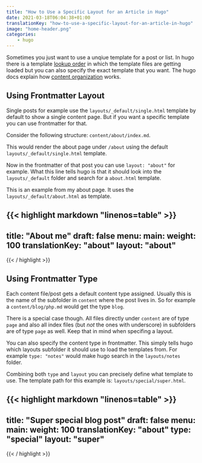 ```yaml
---
title: "How to Use a Specific Layout for an Article in Hugo"
date: 2021-03-18T06:04:38+01:00
translationKey: "how-to-use-a-specific-layout-for-an-article-in-hugo"
image: "home-header.png"
categories: 
    - hugo
---
```


Sometimes you just want to use a unqiue template for a post or list. In hugo there is a template [lookup order](https://gohugo.io/templates/lookup-order/) in which the template files are getting loaded but you can also specify the exact template that you want. The hugo docs explain how [content organization](https://gohugo.io/content-management/organization/) works.

## Using Frontmatter Layout

Single posts for example use the `layouts/_default/single.html` template by default to show a single content page. But if you want a specific template you can use frontmatter for that.

Consider the following structure: `content/about/index.md`. 

This would render the about page under `/about` using the default `layouts/_default/single.html` template. 

Now in the frontmatter of that post you can use `layout: "about"` for example. What this line tells hugo is that it should look into the `layouts/_default` folder and search for a `about.html` template.

This is an example from my about page. It uses the `layouts/_default/about.html` as template.

{{< highlight markdown "linenos=table" >}}
---
title: "About me"
draft: false
menu: 
    main:
        weight: 100
translationKey: "about"
layout: "about"
---
{{< / highlight >}}

## Using Frontmatter Type

Each content file/post gets a default content type assigned. Usually this is the name of the subfolder in `content` where the post lives in. So for example a `content/blog/php.md` would get the type `blog`.

There is a special case though. All files directly under `content` are of type `page` and also all index files (but *not* the ones with underscore) in subfolders are of type `page` as well. Keep that in mind when specifing a layout.

You can also specify the content type in frontmatter. This simply tells hugo which layouts subfolder it should use to load the templates from. For example `type: "notes"` would make hugo search in the `layouts/notes` folder.

Combining both `type` and `layout` you can precisely define what template to use. The template path for this example is: `layouts/special/super.html`.

{{< highlight markdown "linenos=table" >}}
---
title: "Super special blog post"
draft: false
menu: 
    main:
        weight: 100
translationKey: "about"
type: "special"
layout: "super"
---
{{< / highlight >}}
